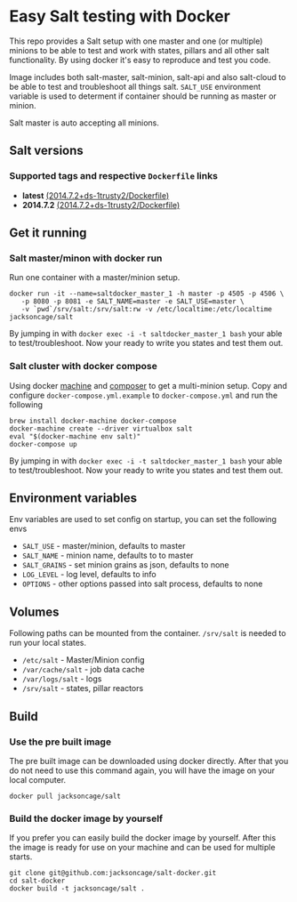 Easy Salt testing with Docker
===========

This repo provides a Salt setup with one master and one (or multiple) minions to be able to test and work with states, pillars and all other salt functionality. By using docker it's easy to reproduce and test you code.

Image includes both salt-master, salt-minion, salt-api and also salt-cloud to be able to test and troubleshoot all things salt. `SALT_USE` environment variable is used to determent if container should be running as master or minion.

Salt master is auto accepting all minions.

## Salt versions

### Supported tags and respective `Dockerfile` links

 - **latest** [(2014.7.2+ds-1trusty2/Dockerfile)](https://github.com/jacksoncage/salt-docker/blob/master/Dockerfile)
 - **2014.7.2** [(2014.7.2+ds-1trusty2/Dockerfile)](https://github.com/jacksoncage/salt-docker/blob/version/2014.7.2/Dockerfile)

## Get it running

### Salt master/minon with docker run

Run one container with a master/minion setup.

```
docker run -it --name=saltdocker_master_1 -h master -p 4505 -p 4506 \
   -p 8080 -p 8081 -e SALT_NAME=master -e SALT_USE=master \
   -v `pwd`/srv/salt:/srv/salt:rw -v /etc/localtime:/etc/localtime jacksoncage/salt
```

By jumping in with `docker exec -i -t saltdocker_master_1 bash` your able to test/troubleshoot. Now your ready to write you states and test them out.

### Salt cluster with docker compose

Using docker [machine](https://github.com/docker/machine) and [composer](https://github.com/docker/compose) to get a multi-minion setup. Copy and configure `docker-compose.yml.example` to `docker-compose.yml` and run the following

```
brew install docker-machine docker-compose
docker-machine create --driver virtualbox salt
eval "$(docker-machine env salt)"
docker-compose up
```

By jumping in with `docker exec -i -t saltdocker_master_1 bash` your able to test/troubleshoot. Now your ready to write you states and test them out.

## Environment variables

Env variables are used to set config on startup, you can set the following envs

 - `SALT_USE`  - master/minion, defaults to master
 - `SALT_NAME` - minion name, defaults to to master
 - `SALT_GRAINS` - set minion grains as json, defaults to none
 - `LOG_LEVEL` - log level, defaults to info
 - `OPTIONS`   - other options passed into salt process, defaults to none

## Volumes

Following paths can be mounted from the container. `/srv/salt` is needed to run your local states.

 - `/etc/salt` - Master/Minion config
 - `/var/cache/salt` - job data cache
 - `/var/logs/salt` - logs
 - `/srv/salt` - states, pillar reactors

## Build

### Use the pre built image
The pre built image can be downloaded using docker directly. After that you do not need to use this command again, you will have the image on your local computer.

```
docker pull jacksoncage/salt
```

### Build the docker image by yourself
If you prefer you can easily build the docker image by yourself. After this the image is ready for use on your machine and can be used for multiple starts.

```
git clone git@github.com:jacksoncage/salt-docker.git
cd salt-docker
docker build -t jacksoncage/salt .
```
